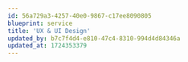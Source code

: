 ```yaml
---
id: 56a729a3-4257-40e0-9867-c17ee8090805
blueprint: service
title: 'UX & UI Design'
updated_by: b7c7f4d4-e810-47c4-8310-994d4d84346a
updated_at: 1724353379
---
```

